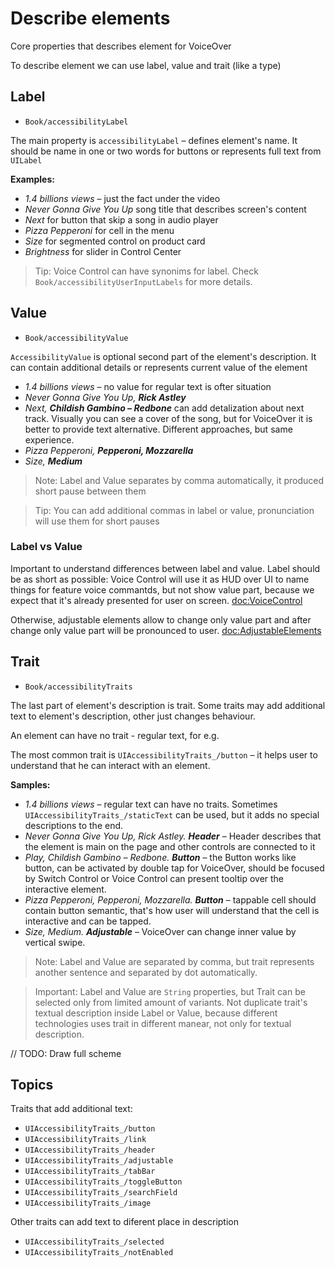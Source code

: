 # Describe elements

Core properties that describes element for VoiceOver

To describe element we can use label, value and trait (like a type)

## Label

- ``Book/accessibilityLabel``

The main property is `accessibilityLabel` – defines element's name. It should be name in one or two words for buttons or represents full text from `UILabel` 

**Examples:**
- *1.4 billions views* – just the fact under the video
- *Never Gonna Give You Up* song title that describes screen's content
- *Next* for button that skip a song in audio player
- *Pizza Pepperoni* for cell in the menu
- *Size* for segmented control on product card
- *Brightness* for slider in Control Center

> Tip: Voice Control can have synonims for label. Check ``Book/accessibilityUserInputLabels`` for more details.

## Value

- ``Book/accessibilityValue``

`AccessibilityValue` is optional second part of the element's description. It can contain additional details or represents current value of the element
- *1.4 billions views* – no value for regular text is ofter situation
- *Never Gonna Give You Up, **Rick Astley*** 
- *Next, **Childish Gambino – Redbone*** can add detalization about next track. Visually you can see a cover of the song, but for VoiceOver it is better to provide text alternative. Different approaches, but same experience.
- *Pizza Pepperoni, **Pepperoni, Mozzarella***
- *Size, **Medium***

> Note: Label and Value separates by comma automatically, it produced short pause between them

> Tip: You can add additional commas in label or value, pronunciation will use them for short pauses

### Label vs Value

Important to understand differences between label and value. Label should be as short as possible: Voice Control will use it as HUD over UI to name things for feature voice commantds, but not show value part, because we expect that it's already presented for user on screen. <doc:VoiceControl>

Otherwise, adjustable elements allow to change only value part and after change only value part will be pronounced to user. <doc:AdjustableElements>

## Trait
- ``Book/accessibilityTraits``

The last part of element's description is trait. Some traits may add additional text to element's description, other just changes behaviour. 

An element can have no trait - regular text, for e.g.

The most common trait is ``UIAccessibilityTraits_/button`` – it helps user to understand that he can interact with an element.

**Samples:**
- *1.4 billions views* – regular text can have no traits. Sometimes ``UIAccessibilityTraits_/staticText`` can be used, but it adds no special descriptions to the end. 
- *Never Gonna Give You Up, Rick Astley. **Header*** – Header describes that the element is main on the page and other controls are connected to it
- *Play, Childish Gambino – Redbone. **Button*** – the Button works like button, can be activated by double tap for VoiceOver, should be focused by Switch Control or Voice Control can present tooltip over the interactive element.
- *Pizza Pepperoni, Pepperoni, Mozzarella. **Button*** – tappable cell should contain button semantic, that's how user will understand that the cell is interactive and can be tapped. 
- *Size, Medium. **Adjustable*** – VoiceOver can change inner value by vertical swipe.

> Note: Label and Value are separated by comma, but trait represents another sentence and separated by dot automatically.

> Important: Label and Value are `String` properties, but Trait can be selected only from limited amount of variants. Not duplicate trait's textual description inside Label or Value, because different technologies uses trait in different manear, not only for textual description.  

// TODO: Draw full scheme

## Topics

Traits that add additional text:

- ``UIAccessibilityTraits_/button``
- ``UIAccessibilityTraits_/link``
- ``UIAccessibilityTraits_/header``
- ``UIAccessibilityTraits_/adjustable``
- ``UIAccessibilityTraits_/tabBar``
- ``UIAccessibilityTraits_/toggleButton``
- ``UIAccessibilityTraits_/searchField``
- ``UIAccessibilityTraits_/image``

Other traits can add text to diferent place in description
- ``UIAccessibilityTraits_/selected``
- ``UIAccessibilityTraits_/notEnabled``
